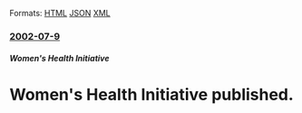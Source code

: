 
Formats: [HTML](/news/2002/07/9/women-s-health-initiative-published.html)  [JSON](/news/2002/07/9/women-s-health-initiative-published.json)  [XML](/news/2002/07/9/women-s-health-initiative-published.xml)  

### [2002-07-9](/news/2002/07/9/index.md)

##### Women's Health Initiative
#  Women's Health Initiative published.



